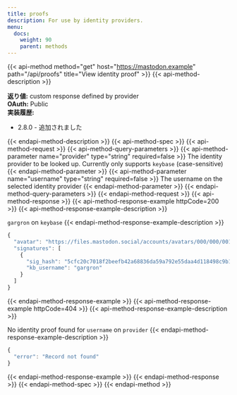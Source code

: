 ```yaml
---
title: proofs
description: For use by identity providers.
menu:
  docs:
    weight: 90
    parent: methods
---
```


{{< api-method method="get" host="https://mastodon.example" path="/api/proofs" title="View identity proof" >}}
{{< api-method-description >}}

**返り値:** custom response defined by provider\
**OAuth:** Public\
**実装履歴:**

- 2.8.0 - 追加されました

{{< endapi-method-description >}}
{{< api-method-spec >}}
{{< api-method-request >}}
{{< api-method-query-parameters >}}
{{< api-method-parameter name="provider" type="string" required=false >}}
The identity provider to be looked up. Currently only supports `keybase` \(case-sensitive\)
{{< endapi-method-parameter >}}
{{< api-method-parameter name="username" type="string" required=false >}}
The username on the selected identity provider
{{< endapi-method-parameter >}}
{{< endapi-method-query-parameters >}}
{{< endapi-method-request >}}
{{< api-method-response >}}
{{< api-method-response-example httpCode=200 >}}
{{< api-method-response-example-description >}}

`gargron` on `keybase`
{{< endapi-method-response-example-description >}}


```javascript
{
  "avatar": "https://files.mastodon.social/accounts/avatars/000/000/001/original/d96d39a0abb45b92.jpg",
  "signatures": [
    {
      "sig_hash": "5cfc20c7018f2beefb42a68836da59a792e55daa4d118498c9b1898de7e845690f",
      "kb_username": "gargron"
    }
  ]
}
```
{{< endapi-method-response-example >}}
{{< api-method-response-example httpCode=404 >}}
{{< api-method-response-example-description >}}

No identity proof found for `username` on `provider`
{{< endapi-method-response-example-description >}}


```javascript
{
  "error": "Record not found"
}
```
{{< endapi-method-response-example >}}
{{< endapi-method-response >}}
{{< endapi-method-spec >}}
{{< endapi-method >}}


